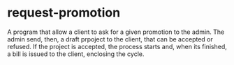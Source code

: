 # request-promotion

A program that allow a client to ask for a given promotion to the admin. The admin send, then, a draft prpoject to the client, that can be accepted or refused. If the project is accepted, the process starts and, when its finished, a bill is issued to the client, enclosing the cycle.
